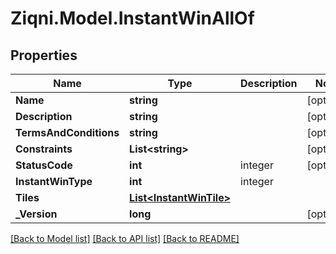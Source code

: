
# Ziqni.Model.InstantWinAllOf

## Properties

Name | Type | Description | Notes
------------ | ------------- | ------------- | -------------
**Name** | **string** |  | [optional] 
**Description** | **string** |  | [optional] 
**TermsAndConditions** | **string** |  | [optional] 
**Constraints** | **List&lt;string&gt;** |  | [optional] 
**StatusCode** | **int** | integer | [optional] 
**InstantWinType** | **int** | integer | 
**Tiles** | [**List&lt;InstantWinTile&gt;**](InstantWinTile.md) |  | 
**_Version** | **long** |  | [optional] 

[[Back to Model list]](../README.md#documentation-for-models)
[[Back to API list]](../README.md#documentation-for-api-endpoints)
[[Back to README]](../README.md)

